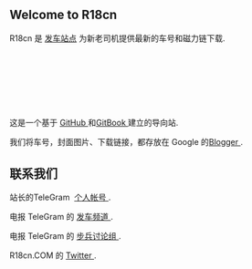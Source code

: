 ## Welcome to R18cn

R18cn 是 [发车站点](https://www.R18cn.com) 为新老司机提供最新的车号和磁力链下载.

 

```markdown
 

 



 
```


这是一个基于 [GitHub ](https://github.com/) 和[GitBook ](https://gitbook.com/) 建立的导向站.

我们将车号，封面图片、下载链接，都存放在 Google 的[Blogger ](https://r18cn.blogspot.com/).




## 联系我们

站长的TeleGram   [个人帐号 ](https://t.me/R18plus).

电报 TeleGram 的 [发车频道 ](https://t.me/R18cncom).

电报 TeleGram 的 [步兵讨论组 ](https://t.me/R18cn).

R18cn.COM 的 [Twitter ](https://twitter.comj/R18cn).

